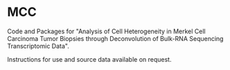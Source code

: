# MCC
Code and Packages for "Analysis of Cell Heterogeneity in Merkel Cell Carcinoma Tumor Biopsies through Deconvolution of Bulk-RNA Sequencing Transcriptomic Data".

Instructions for use and source data available on request.

